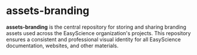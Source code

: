 # assets-branding

**assets-branding** is the central repository for storing and sharing branding
assets used across the EasyScience organization's projects. This repository
ensures a consistent and professional visual identity for all EasyScience
documentation, websites, and other materials.
